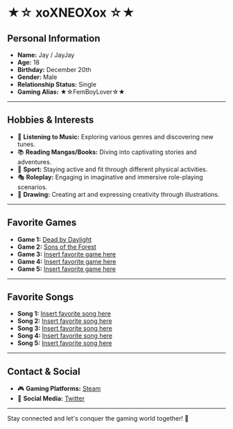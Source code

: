 # ★☆ xoXNEOXox ☆★

## Personal Information
- **Name:** Jay / JayJay  
- **Age:** 18  
- **Birthday:** December 20th  
- **Gender:** Male  
- **Relationship Status:** Single  
- **Gaming Alias:** ★☆FemBoyLover☆★  

---

## Hobbies & Interests
- 🎵 **Listening to Music:** Exploring various genres and discovering new tunes.
- 📚 **Reading Mangas/Books:** Diving into captivating stories and adventures.
- 🏃 **Sport:** Staying active and fit through different physical activities.
- 🎭 **Roleplay:** Engaging in imaginative and immersive role-playing scenarios.
- 🎨 **Drawing:** Creating art and expressing creativity through illustrations.

---

## Favorite Games
- **Game 1:** [Dead by Daylight](http://store.steampowered.com/app/381210/Dead_by_Daylight/)
- **Game 2:** [Sons of the Forest](https://store.steampowered.com/app/1326470/Sons_Of_The_Forest/)
- **Game 3:** [Insert favorite game here](http://example.com)
- **Game 4:** [Insert favorite game here](http://example.com)
- **Game 5:** [Insert favorite game here](http://example.com)

---

## Favorite Songs
- **Song 1:** [Insert favorite song here](http://example.com)
- **Song 2:** [Insert favorite song here](http://example.com)
- **Song 3:** [Insert favorite song here](http://example.com)
- **Song 4:** [Insert favorite song here](http://example.com)
- **Song 5:** [Insert favorite song here](http://example.com)

---

## Contact & Social
- 🎮 **Gaming Platforms:** [Steam](https://store.steampowered.com/)
- 📱 **Social Media:** [Twitter](https://twitter.com/yourhandle)

---

Stay connected and let's conquer the gaming world together! 🌟
